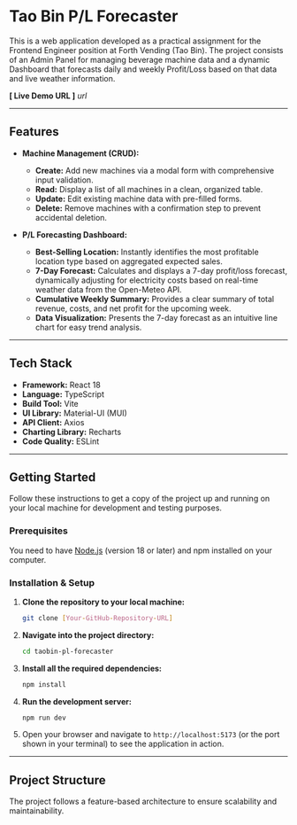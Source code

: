# Tao Bin P/L Forecaster

This is a web application developed as a practical assignment for the Frontend Engineer position at Forth Vending (Tao Bin). The project consists of an Admin Panel for managing beverage machine data and a dynamic Dashboard that forecasts daily and weekly Profit/Loss based on that data and live weather information.

**[ Live Demo URL ]** _url_

---

## Features

- **Machine Management (CRUD):**

  - **Create:** Add new machines via a modal form with comprehensive input validation.
  - **Read:** Display a list of all machines in a clean, organized table.
  - **Update:** Edit existing machine data with pre-filled forms.
  - **Delete:** Remove machines with a confirmation step to prevent accidental deletion.

- **P/L Forecasting Dashboard:**
  - **Best-Selling Location:** Instantly identifies the most profitable location type based on aggregated expected sales.
  - **7-Day Forecast:** Calculates and displays a 7-day profit/loss forecast, dynamically adjusting for electricity costs based on real-time weather data from the Open-Meteo API.
  - **Cumulative Weekly Summary:** Provides a clear summary of total revenue, costs, and net profit for the upcoming week.
  - **Data Visualization:** Presents the 7-day forecast as an intuitive line chart for easy trend analysis.

---

## Tech Stack

- **Framework:** React 18
- **Language:** TypeScript
- **Build Tool:** Vite
- **UI Library:** Material-UI (MUI)
- **API Client:** Axios
- **Charting Library:** Recharts
- **Code Quality:** ESLint

---

## Getting Started

Follow these instructions to get a copy of the project up and running on your local machine for development and testing purposes.

### Prerequisites

You need to have [Node.js](https://nodejs.org/) (version 18 or later) and npm installed on your computer.

### Installation & Setup

1.  **Clone the repository to your local machine:**

    ```bash
    git clone [Your-GitHub-Repository-URL]
    ```

2.  **Navigate into the project directory:**

    ```bash
    cd taobin-pl-forecaster
    ```

3.  **Install all the required dependencies:**

    ```bash
    npm install
    ```

4.  **Run the development server:**

    ```bash
    npm run dev
    ```

5.  Open your browser and navigate to `http://localhost:5173` (or the port shown in your terminal) to see the application in action.

---

## Project Structure

The project follows a feature-based architecture to ensure scalability and maintainability.
